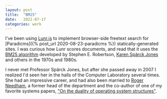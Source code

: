 ```yaml
---
layout: post
title:  "BM25"
date:   2021-07-17
categories: work
---
```


I've been using [Lunr.js](https://lunrjs.com/) to implement browser-side freetext search for [Paradicms]({% post_url 2020-08-23-paradicms %}) statically-generated sites. I was curious how Lunr scores documents, and read that it uses the [BM25 algorithm](https://en.wikipedia.org/wiki/Okapi_BM25) developed by Stephen E. Robertson, [Karen Spärck Jones](https://en.wikipedia.org/wiki/Karen_Sp%C3%A4rck_Jones) and others in the 1970s and 1980s.

I never met Professor Spärck Jones, but after she passed away in 2007 I realized I'd seen her in the halls of the Computer Laboratory several times. She had an impressive career, and had also been married to [Roger Needham](https://en.wikipedia.org/wiki/Roger_Needham), a former head of the department and the co-author of one of my favorite systems papers, ["On the duality of operating system structures"](https://dl.acm.org/doi/10.1145/850657.850658).
